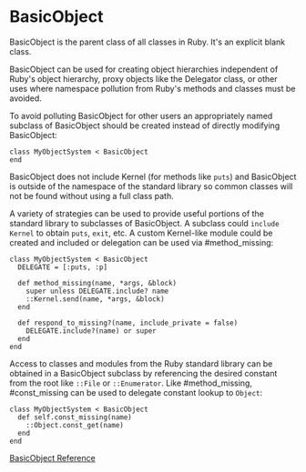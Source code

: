# BasicObject

BasicObject is the parent class of all classes in Ruby.  It's an explicit
blank class.

BasicObject can be used for creating object hierarchies independent of Ruby's
object hierarchy, proxy objects like the Delegator class, or other uses where
namespace pollution from Ruby's methods and classes must be avoided.

To avoid polluting BasicObject for other users an appropriately named subclass
of BasicObject should be created instead of directly modifying BasicObject:

    class MyObjectSystem < BasicObject
    end

BasicObject does not include Kernel (for methods like `puts`) and BasicObject
is outside of the namespace of the standard library so common classes will not
be found without using a full class path.

A variety of strategies can be used to provide useful portions of the standard
library to subclasses of BasicObject.  A subclass could `include Kernel` to
obtain `puts`, `exit`, etc.  A custom Kernel-like module could be created and
included or delegation can be used via #method_missing:

    class MyObjectSystem < BasicObject
      DELEGATE = [:puts, :p]

      def method_missing(name, *args, &block)
        super unless DELEGATE.include? name
        ::Kernel.send(name, *args, &block)
      end

      def respond_to_missing?(name, include_private = false)
        DELEGATE.include?(name) or super
      end
    end

Access to classes and modules from the Ruby standard library can be obtained
in a BasicObject subclass by referencing the desired constant from the root
like `::File` or `::Enumerator`. Like #method_missing, #const_missing can be
used to delegate constant lookup to `Object`:

    class MyObjectSystem < BasicObject
      def self.const_missing(name)
        ::Object.const_get(name)
      end
    end

[BasicObject Reference](https://ruby-doc.org/core-2.6/BasicObject.html)
